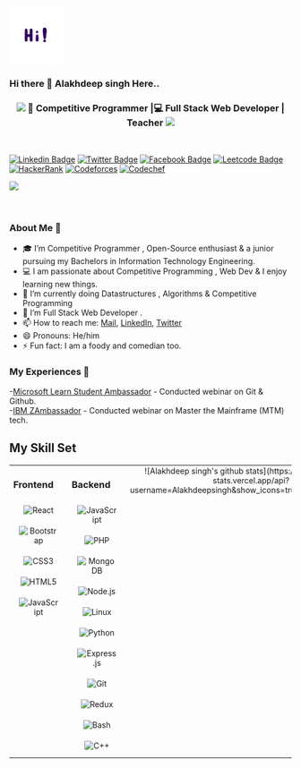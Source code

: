 <img src="https://github.com/Alakhdeepsingh/Alakhdeepsingh/blob/main/Hi.gif" alt="alt text" width="100" height="100" />

### Hi there 👋 Alakhdeep singh Here..



<div align="center">
<h3><img src="https://media.giphy.com/media/WUlplcMpOCEmTGBtBW/giphy.gif" width="30"> 🙎 Competitive Programmer |💻 Full Stack Web Developer | Teacher 
  <img src="https://media.giphy.com/media/WUlplcMpOCEmTGBtBW/giphy.gif" width="30"></h3>
</div>

<br/>

  [![Linkedin Badge](https://img.shields.io/badge/-@alakhdeepsingh-blue?style=flat-square&logo=Linkedin&logoColor=white&link=https://www.linkedin.com/in/alakhdeepsingh/)](https://www.linkedin.com/in/alakhdeepsingh/)
  [![Twitter Badge](https://img.shields.io/badge/-@AlakhdeepS-1ca0f1?style=flat-square&labelColor=1ca0f1&logo=twitter&logoColor=white&link=https://twitter.com/AlakhdeepS)](https://twitter.com/AlakhdeepS) [![Facebook Badge](https://img.shields.io/badge/-@alakhdeep.singh-3b5998?style=flat-square&labelColor=3b5998&logo=facebook&logoColor=white&link=https://https://www.facebook.com/alakhdeep.singh/)](https://www.facebook.com/alakhdeep.singh/)  [![Leetcode Badge](https://img.shields.io/badge/-@alakhdeepsingh773-blue?style=flat-square&logo=Leetcode&logoColor=white&link=https://leetcode.com/alakhdeepsingh773/)](https://leetcode.com/alakhdeepsingh773/)
   [![HackerRank](https://img.shields.io/badge/-@alakhdeep-1ca0f1?style=flat-square&labelColor=1ca0f1&logo=hackerrank&logoColor=white&link=https://www.hackerrank.com/alakhdeep)](https://www.hackerrank.com/alakhdeep)
  [![Codeforces](https://img.shields.io/badge/-@alakhdeepsingh773-1ca0f1?style=flat-square&labelColor=1ca0f1&logo=codeforces&logoColor=white&link=https://codeforces.com/profile/alakhdeepsingh773)](https://codeforces.com/profile/alakhdeepsingh773)
   [![Codechef](https://img.shields.io/badge/-@alakhdeep2222-1ca0f1?style=flat-square&labelColor=1ca0f1&logo=hackerrank&logoColor=white&link=https://www.codechef.com/users/alakhdeep2222)](https://www.codechef.com/users/alakhdeep2222)
  
  
  

![](https://visitor-badge.glitch.me/badge?page_id=Alakhdeepsingh.Alakhdeepsingh)

<br />

### About Me 🚀
- 🎓 I’m Competitive Programmer , Open-Source enthusiast & a junior pursuing my Bachelors in Information Technology Engineering. </br>
- 💻  I am passionate about Competitive Programming , Web Dev & I enjoy learning new things. </br>
- 🔭 I’m currently doing Datastructures , Algorithms & Competitive Programming  
- 🌱 I’m Full Stack Web Developer .
- 📫 How to reach me: [Mail](mailto:alakhdeepsingh773@gmail.com), [LinkedIn](https://www.linkedin.com/in/alakhdeepsingh/), [Twitter](https://twitter.com/AlakhdeepS)
- 😄 Pronouns: He/him
- ⚡ Fun fact: I am a foody and comedian too.

### My Experiences 🙌
-[Microsoft Learn Student Ambassador](https://studentambassadors.microsoft.com) - Conducted webinar on Git & Github.                                                             
-[IBM ZAmbassador](https://zambassador.com/) - Conducted webinar on Master the Mainframe (MTM) tech.

## My Skill Set  
<table><tr><td valign="top" width="33%">

### Frontend  
<div align="center">  
<img style="margin: 10px" src="https://profilinator.rishav.dev/skills-assets/react-original-wordmark.svg" alt="React" height="50" />  
<img style="margin: 10px" src="https://profilinator.rishav.dev/skills-assets/bootstrap-plain.svg" alt="Bootstrap" height="50" />  
<img style="margin: 10px" src="https://profilinator.rishav.dev/skills-assets/css3-original-wordmark.svg" alt="CSS3" height="50" />  
<img style="margin: 10px" src="https://profilinator.rishav.dev/skills-assets/html5-original-wordmark.svg" alt="HTML5" height="50" />   
<img style="margin: 10px" src="https://profilinator.rishav.dev/skills-assets/javascript-original.svg" alt="JavaScript" height="50" />   
</div></td><td valign="top" width="33%">

### Backend  
<div align="center">  
<img style="margin: 10px" src="https://profilinator.rishav.dev/skills-assets/javascript-original.svg" alt="JavaScript" height="50" />    
<img style="margin: 10px" src="https://profilinator.rishav.dev/skills-assets/php-original.svg" alt="PHP" height="50" />  
<img style="margin: 10px" src="https://profilinator.rishav.dev/skills-assets/mongodb-original-wordmark.svg" alt="MongoDB" height="50" />  
<img style="margin: 10px" src="https://profilinator.rishav.dev/skills-assets/nodejs-original-wordmark.svg" alt="Node.js" height="50" />  
<img style="margin: 10px" src="https://profilinator.rishav.dev/skills-assets/linux-original.svg" alt="Linux" height="50" />  
<img style="margin: 10px" src="https://profilinator.rishav.dev/skills-assets/python-original.svg" alt="Python" height="50" />  
<img style="margin: 10px" src="https://profilinator.rishav.dev/skills-assets/express-original-wordmark.svg" alt="Express.js" height="50" />  
<img style="margin: 10px" src="https://profilinator.rishav.dev/skills-assets/git-scm-icon.svg" alt="Git" height="50" />  
<img style="margin: 10px" src="https://profilinator.rishav.dev/skills-assets/redux-original.svg" alt="Redux" height="50" />  
<img style="margin: 10px" src="https://profilinator.rishav.dev/skills-assets/gnu_bash-icon.svg" alt="Bash" height="50" />  
<img style="margin: 10px" src="https://profilinator.rishav.dev/skills-assets/cplusplus-original.svg" alt="C++" height="50" />  
</div></td><td valign="top" width="33%">
 

  
<div align="center"> 
![Alakhdeep singh's github stats](https://github-readme-stats.vercel.app/api?username=Alakhdeepsingh&show_icons=true&hide_border=true)
</div></td><td valign="top" width="33%">

![Samarjjt's github stats](https://github-readme-stats.vercel.app/api?username=samarjiit&show_icons=true&theme=radical)


